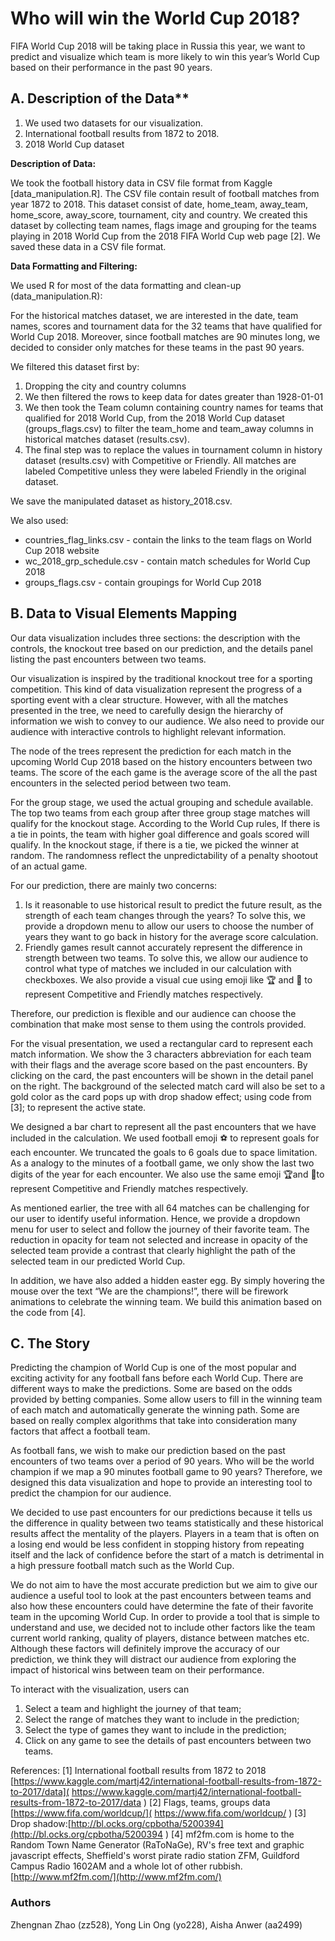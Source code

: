 # Who will win the World Cup 2018?

FIFA World Cup 2018 will be taking place in Russia this year, we want to predict and visualize which team is more likely to win this year’s World Cup based on their performance in the past 90 years. 

## A. Description of the Data**
1. We used two datasets for our visualization. 
2. International football results from 1872 to 2018.
3. 2018 World Cup dataset 

**Description of Data:**

We took the football history data in CSV file format from Kaggle [data_manipulation.R]. The CSV file contain result of football matches from year 1872 to 2018. This dataset consist of date, home_team, away_team, home_score, away_score,  tournament, city and country. 
We created this dataset by collecting team names, flags image and grouping for the teams playing in 2018 World Cup from the 2018 FIFA World Cup web page [2]. We saved these data in a CSV file format.

**Data Formatting and Filtering:**

We used R for most of the data formatting and clean-up (data_manipulation.R):

For the historical matches dataset, we are interested in the date, team names, scores and tournament data for the 32 teams that have qualified for World Cup 2018. Moreover, since football matches are 90 minutes long, we decided to consider only matches for these teams in the past 90 years. 

We filtered this dataset first by:

1. Dropping the city and country columns
2. We then filtered the rows to keep data for dates greater than 1928-01-01
3. We then took the Team column containing country names for teams that qualified for 2018 World Cup, from the 2018 World Cup dataset (groups_flags.csv) to filter the team_home and team_away columns in historical matches dataset (results.csv).
4. The final step was to replace the values in tournament column in history dataset (results.csv) with Competitive or Friendly. All matches are labeled Competitive unless they were labeled Friendly in the original dataset.

We save the manipulated dataset as history_2018.csv.

We also used:
- countries_flag_links.csv - contain the links to the team flags on World Cup 2018 website 
- wc_2018_grp_schedule.csv - contain match schedules for World Cup 2018
- groups_flags.csv - contain groupings for World Cup 2018

## B. Data to Visual Elements Mapping
Our data visualization includes three sections: the description with the controls, the  knockout tree based on our prediction, and the details panel listing the past encounters between two teams.

Our visualization is inspired by the traditional knockout tree for a sporting competition. This kind of data visualization represent the progress of a sporting event with a clear structure. However, with all the matches presented in the tree, we need to carefully design the hierarchy of information we wish to convey to our audience. We also need to provide our audience with interactive controls to highlight relevant information. 

The node of the trees represent the prediction for each match in the upcoming World Cup 2018 based on the history encounters between two teams. The score of the each game is the average score of the all the past encounters in the selected period between two  team. 

For the group stage, we used the actual grouping and schedule available. The top two teams from each group after three group stage matches will qualify for the knockout stage. According to the World Cup rules, If there is a tie in points, the team with higher goal difference and goals scored will qualify. 
In the knockout stage, if there is a tie, we picked the winner at random. The randomness reflect the unpredictability of a penalty shootout of an actual game.

For our prediction, there are mainly two concerns: 
1. Is it reasonable to use historical result to predict the future result, as the strength of each team changes through the years? To solve this, we provide a dropdown menu to allow our users to choose the number of years they want to go back in history for the average score calculation. 
2. Friendly games result cannot accurately represent the difference in strength between two teams. To solve this, we allow our audience to control what type of matches we included in our calculation with checkboxes. We also provide a visual cue using emoji like 🏆 and 🤝 to represent Competitive and Friendly matches respectively. 

Therefore, our prediction is flexible and our audience can choose the combination that make most sense to them using the controls provided. 

For the visual presentation, we used a rectangular card to represent each match information. We show the 3 characters abbreviation for each team with their flags and the average score based on the past encounters. By clicking on the card, the past encounters will be shown in the detail panel on the right. The background of the selected match card will also be set to a gold color as the card pops up with drop shadow effect; using code from [3]; to represent the active state. 

We designed a bar chart to represent all the past encounters that we have included in the calculation. We used football emoji ⚽ to represent goals for each encounter. We truncated the goals to 6 goals due to space limitation. As a analogy to the minutes of a football game, we only show the last two digits of the year for each encounter. We also use the same emoji 🏆and 🤝to represent Competitive and Friendly matches respectively. 

As mentioned earlier, the tree with all 64 matches can be challenging for our user to identify useful information. Hence, we provide a dropdown menu for user to select and follow the journey of their favorite team. The reduction in opacity for team not selected and increase in opacity of the selected team provide a contrast that clearly highlight the path of the selected team in our predicted World Cup.

In addition, we have also added a hidden easter egg. By simply hovering the mouse over the text “We are the champions!”, there will be firework animations to celebrate the winning team. We build this animation based on the code from [4]. 

## C. The Story
Predicting the champion of World Cup is one of the most popular and exciting activity for any football fans before each World Cup. There are different ways to make the predictions. Some are based on the odds provided by betting companies. Some allow users to fill in the winning team of each match and automatically generate the winning path. Some are based on really complex algorithms that take into consideration many factors that affect a football team. 

As football fans, we wish to make our prediction based on the past encounters of two teams over a period of 90 years. Who will be the world champion if we map a 90 minutes football game to 90 years? Therefore, we designed this data visualization and hope to provide an interesting tool to predict the champion for our audience. 

We decided to use past encounters for our predictions because it tells us the difference in quality between two teams statistically and these historical results affect the mentality of the players. Players in a team that is often on a losing end would be less confident in  stopping history from repeating itself and the lack of confidence before the start of a match is detrimental in a high pressure football match such as the World Cup.  

We do not aim to have the most accurate prediction but we aim to give our audience a useful tool to look at the past encounters between teams and also how these encounters could have determine the fate of their favorite team in the upcoming World Cup. In order to provide a tool that is simple to understand and use, we decided not to include other factors like the team current world ranking, quality of players, distance between matches etc. Although these factors will definitely improve the accuracy of our prediction, we think they will distract our audience from exploring the impact of historical wins between team on their performance.

To interact with the visualization, users can
1. Select a team and highlight the journey of that team;
2. Select the range of matches they want to include in the prediction;
3. Select the type of games they want to include in the prediction;
4. Click on any game to see the details of past encounters between two teams. 


References:
[1] International football results from 1872 to 2018 [https://www.kaggle.com/martj42/international-football-results-from-1872-to-2017/data]( https://www.kaggle.com/martj42/international-football-results-from-1872-to-2017/data )
[2] Flags, teams, groups data [https://www.fifa.com/worldcup/]( https://www.fifa.com/worldcup/ )
[3] Drop shadow:[http://bl.ocks.org/cpbotha/5200394](http://bl.ocks.org/cpbotha/5200394 )
[4] mf2fm.com is home to the Random Town Name Generator (RaToNaGe), RV's free text and graphic javascript effects, Sheffield's worst pirate radio station ZFM, Guildford Campus Radio 1602AM and a whole lot of other rubbish. [http://www.mf2fm.com/](http://www.mf2fm.com/)


### Authors

Zhengnan Zhao (zz528), Yong Lin Ong (yo228), Aisha Anwer (aa2499)
